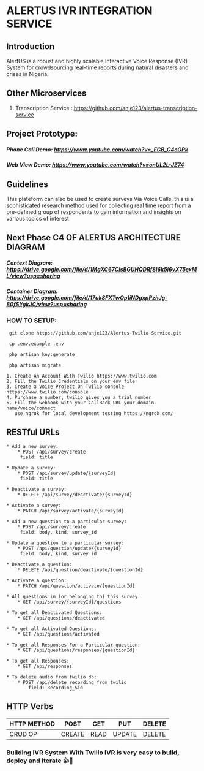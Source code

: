 # ALERTUS IVR INTEGRATION SERVICE

## Introduction

AlertUS is a robust and highly scalable Interactive Voice Response (IVR) System for crowdsourcing real-time reports during natural disasters and crises in Nigeria.

## Other Microservices
 
1. Transcription Service : https://github.com/anje123/alertus-transcription-service

## Project Prototype:

#####  Phone Call Demo:​ ​https://www.youtube.com/watch?v=_FCB_C4cOPk
#####  Web View Demo: https://www.youtube.com/watch?v=onUL2L-JZ74

## Guidelines

This plateform can also be used to create surveys Via Voice Calls, this is a sophisticated research method used for collecting real time report from a pre-defined group of respondents to gain information and insights on various topics of interest

## Next Phase C4 OF ALERTUS ARCHITECTURE DIAGRAM

#####  Context Diagram: https://drive.google.com/file/d/1MgXC67CIsBGUHQDRf8I6k5j6vX75exML/view?usp=sharing
#####  Container Diagram: https://drive.google.com/file/d/17ukSFXTwOp1iNDgxpPzhJg-80fSYgkJC/view?usp=sharing


### HOW TO SETUP:

```
 git clone https://github.com/anje123/Alertus-Twilio-Service.git
```
```
 cp .env.example .env
```
```
 php artisan key:generate
```
```
 php artisan migrate
```
```
1. Create An Account With Twilio https://www.twilio.com
2. Fill the Twilio Credentials on your env file
3. Create a Voice Project On Twilio console https://www.twilio.com/console
4. Purchase a number, twilio gives you a trial number
5. Fill the webhook with your CallBack URL your-domain-name/voice/connect
   use ngrok for local development testing https://ngrok.com/
```

## RESTful URLs
```
* Add a new survey:
    * POST /api/survey/create
     field: title
  
* Update a survey:
    * POST /api/survey/update/{surveyId}
     field: title
    
* Deactivate a survey:
    * DELETE /api/survey/deactivate/{surveyId}
    
* Activate a survey:
    * PATCH /api/survey/activate/{surveyId}
    
* Add a new question to a particular survey:
    * POST /api/survey/create
     field: body, kind, survey_id
     
* Update a question to a particular survey:
    * POST /api/question/update/{surveyId}
     field: body, kind, survey_id
     
* Deactivate a question:
    * DELETE /api/question/deactivate/{questionId}
    
* Activate a question:
    * PATCH /api/question/activate/{questionId}
    
* All questions in (or belonging to) this survey:
    * GET /api/survey/{surveyId}/questions
    
* To get all Deactivated Questions:
    * GET /api/questions/deactivated
    
* To get all Activated Questions:
    * GET /api/questions/activated
    
* To get all Responses For a Particular question:
    * GET /api/questions/responses/{questionId}
    
* To get all Responses:   
    * GET /api/responses
    
* To delete audio from twilio db:
    * POST /api/delete_recording_from_twilio
        field: Recording_Sid
```

## HTTP Verbs

| HTTP METHOD | POST            | GET       | PUT         | DELETE |
| ----------- | --------------- | --------- | ----------- | ------ |
| CRUD OP     | CREATE          | READ      | UPDATE      | DELETE |

### Building IVR System With Twilio IVR is very easy to bulid, deploy and Iterate :+1::sparkling_heart:	
